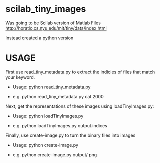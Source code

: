 scilab_tiny_images
==================

Was going to be Scilab version of Matlab Files http://horatio.cs.nyu.edu/mit/tiny/data/index.html

Instead created a python version


USAGE
=====

First use read_tiny_metadata.py to extract the indicies of files that match your keyword.  

+ Usage: python read_tiny_metadata.py <keyword> <max images>

+ e.g. python read_tiny_metadata.py cat 2000

Next, get the representations of these images using loadTinyImages.py:

+ Usage: python loadTinyImages.py <output file from read_tiny_metadata>

+ e.g. python loadTinyImages.py output.indices

Finally, use create-image.py to turn the binary files into images

+ Usage: python create-image.py <path to bin files> <output image type>

+ e.g. python create-image.py output/ png
